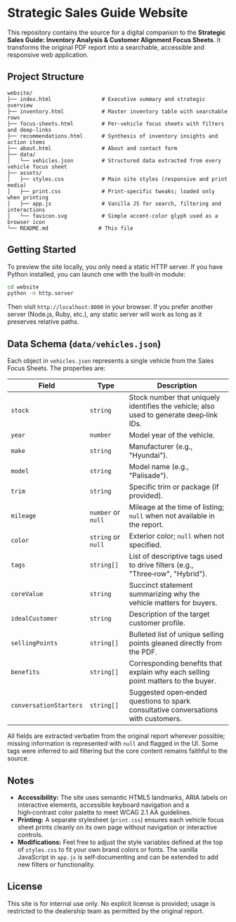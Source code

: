 # Strategic Sales Guide Website

This repository contains the source for a digital companion to the **Strategic Sales Guide: Inventory Analysis & Customer Alignment Focus Sheets**.  It transforms the original PDF report into a searchable, accessible and responsive web application.

## Project Structure

```
website/
├── index.html                # Executive summary and strategic overview
├── inventory.html            # Master inventory table with searchable rows
├── focus-sheets.html         # Per‑vehicle focus sheets with filters and deep‑links
├── recommendations.html      # Synthesis of inventory insights and action items
├── about.html                # About and contact form
├── data/
│   └── vehicles.json         # Structured data extracted from every vehicle focus sheet
├── assets/
│   ├── styles.css            # Main site styles (responsive and print media)
│   ├── print.css             # Print‑specific tweaks; loaded only when printing
│   ├── app.js                # Vanilla JS for search, filtering and interactions
│   └── favicon.svg           # Simple accent‑color glyph used as a browser icon
└── README.md                # This file
```

## Getting Started

To preview the site locally, you only need a static HTTP server.  If you have Python installed, you can launch one with the built‑in module:

```bash
cd website
python -m http.server
```

Then visit `http://localhost:8000` in your browser.  If you prefer another server (Node.js, Ruby, etc.), any static server will work as long as it preserves relative paths.

## Data Schema (`data/vehicles.json`)

Each object in `vehicles.json` represents a single vehicle from the Sales Focus Sheets.  The properties are:

| Field               | Type      | Description                                                                                                   |
|-------------------- |---------- |---------------------------------------------------------------------------------------------------------------|
| `stock`             | `string`  | Stock number that uniquely identifies the vehicle; also used to generate deep‑link IDs.                       |
| `year`              | `number`  | Model year of the vehicle.                                                                                    |
| `make`              | `string`  | Manufacturer (e.g., "Hyundai").                                                                             |
| `model`             | `string`  | Model name (e.g., "Palisade").                                                                              |
| `trim`              | `string`  | Specific trim or package (if provided).                                                                      |
| `mileage`           | `number` or `null` | Mileage at the time of listing; `null` when not available in the report.                                 |
| `color`             | `string` or `null` | Exterior color; `null` when not specified.                                                               |
| `tags`              | `string[]` | List of descriptive tags used to drive filters (e.g., "Three‑row", "Hybrid").                              |
| `coreValue`         | `string`  | Succinct statement summarizing why the vehicle matters for buyers.                                           |
| `idealCustomer`     | `string`  | Description of the target customer profile.                                                                  |
| `sellingPoints`     | `string[]` | Bulleted list of unique selling points gleaned directly from the PDF.                                       |
| `benefits`          | `string[]` | Corresponding benefits that explain why each selling point matters to the buyer.                             |
| `conversationStarters` | `string[]` | Suggested open‑ended questions to spark consultative conversations with customers.                         |

All fields are extracted verbatim from the original report wherever possible; missing information is represented with `null` and flagged in the UI.  Some tags were inferred to aid filtering but the core content remains faithful to the source.

## Notes

* **Accessibility:** The site uses semantic HTML5 landmarks, ARIA labels on interactive elements, accessible keyboard navigation and a high‑contrast color palette to meet WCAG 2.1 AA guidelines.
* **Printing:** A separate stylesheet (`print.css`) ensures each vehicle focus sheet prints cleanly on its own page without navigation or interactive controls.
* **Modifications:** Feel free to adjust the style variables defined at the top of `styles.css` to fit your own brand colors or fonts.  The vanilla JavaScript in `app.js` is self‑documenting and can be extended to add new filters or functionality.

## License

This site is for internal use only.  No explicit license is provided; usage is restricted to the dealership team as permitted by the original report.
